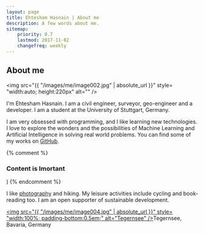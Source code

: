 ```yaml
---
layout: page
title: Ehtesham Hasnain | About me
description: A few words about me.
sitemap:
    priority: 0.7
    lastmod: 2017-11-02
    changefreq: weekly
---
```

## About me

<span class="image right"><img src="{{ "/images/me/image002.jpg" | absolute_url }}" style= "width:auto; height:220px" alt="" /></span>

I'm Ehtesham Hasnain. I am a civil engineer, surveyor, geo-engineer and a developer. I am a student at the University of Stuttgart, Germany.

I am very obsessed with programming, and I like learning new technologies. I love to explore the wonders and the possibilities of Machine Learning and Artificial Intelligence in solving real world problems. You can find some of my works on [GitHub](https://github.com/ehasnain).

{% comment %} 
### Content is Imortant
<div class="box">
  <p>
  
  </p>
</div> )
{% endcomment %}

I like [photography](https://www.instagram.com/ehteshamhasnain) and hiking. My leisure activities include cycling and book-reading too. I am an open supporter of sustainable development.

<span class="image center" style= "text-align:center;"><a href="https://www.instagram.com/p/BbC2ccoFGsi/" target="_blank"><img src="{{ "/images/me/image004.jpg" | absolute_url }}" style= "width:100%; padding-bottom:0.5em;" alt="Tegernsee" /></a>Tegernsee, Bavaria, Germany</span>
